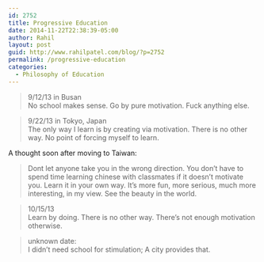 ```yaml
---
id: 2752
title: Progressive Education
date: 2014-11-22T22:38:39-05:00
author: Rahil
layout: post
guid: http://www.rahilpatel.com/blog/?p=2752
permalink: /progressive-education
categories:
  - Philosophy of Education
---
```

> 9/12/13 in Busan  
> No school makes sense. Go by pure motivation. Fuck anything else.

> 9/22/13 in Tokyo, Japan  
> The only way I learn is by creating via motivation. There is no other way. No point of forcing myself to learn.

A thought soon after moving to Taiwan:

> Dont let anyone take you in the wrong direction. You don&#8217;t have to spend time learning chinese with classmates if it doesn&#8217;t motivate you. Learn it in your own way. It&#8217;s more fun, more serious, much more interesting, in my view. See the beauty in the world.

> 10/15/13  
> Learn by doing. There is no other way. There&#8217;s not enough motivation otherwise.

> unknown date:  
> I didn’t need school for stimulation; A city provides that.
